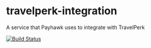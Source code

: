 # travelperk-integration

A service that Payhawk uses to integrate with TravelPerk

[![Build Status](https://travis-ci.org/payhawk/travelperk-integration.svg?branch=master)](https://travis-ci.org/payhawk/travelperk-integration)
